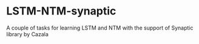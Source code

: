 # LSTM-NTM-synaptic
A couple of tasks for learning LSTM and NTM with the support of Synaptic library by Cazala
